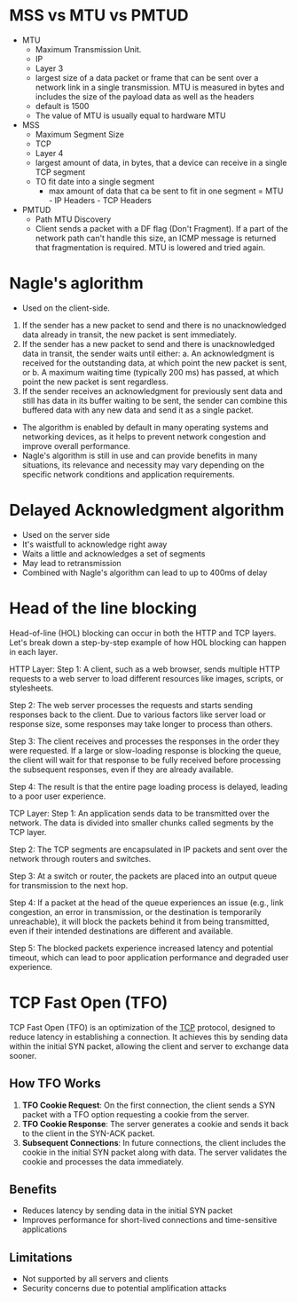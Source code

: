 # MSS vs MTU vs PMTUD

- MTU
    - Maximum Transmission Unit.
    - IP
    - Layer 3
    - largest size of a data packet or frame that can be sent over a network link in a single transmission. MTU is measured in bytes and includes the size of the payload data as well as the headers 
    - default is 1500
    - The value of MTU is usually equal to hardware MTU
- MSS
    - Maximum Segment Size
    - TCP
    - Layer 4
    - largest amount of data, in bytes, that a device can receive in a single TCP segment
    - TO fit date into a single segment 
        - max amount of data that ca be sent to fit in one segment = MTU - IP Headers - TCP Headers
- PMTUD
    - Path MTU Discovery
    - Client sends a packet with a DF flag (Don't Fragment). If a part of the network path can't handle this size, an ICMP message is returned that fragmentation is required. MTU is lowered and tried again.

# Nagle's aglorithm

- Used on the client-side.

1. If the sender has a new packet to send and there is no unacknowledged data already in transit, the new packet is sent immediately.
2. If the sender has a new packet to send and there is unacknowledged data in transit, the sender waits until either:
    a. An acknowledgment is received for the outstanding data, at which point the new packet is sent, or
    b. A maximum waiting time (typically 200 ms) has passed, at which point the new packet is sent regardless.
3. If the sender receives an acknowledgment for previously sent data and still has data in its buffer waiting to be sent, the sender can combine this buffered data with any new data and send it as a single packet.

- The algorithm is enabled by default in many operating systems and networking devices, as it helps to prevent network congestion and improve overall performance.
- Nagle's algorithm is still in use and can provide benefits in many situations, its relevance and necessity may vary depending on the specific network conditions and application requirements.

# Delayed Acknowledgment algorithm

- Used on the server side
- It's waistfull to acknowledge right away
- Waits a little and acknowledges a set of segments
- May lead to retransmission
- Combined with Nagle's algorithm can lead to up to 400ms of delay

# Head of the line blocking

Head-of-line (HOL) blocking can occur in both the HTTP and TCP layers. Let's break down a step-by-step example of how HOL blocking can happen in each layer.

HTTP Layer:
Step 1: A client, such as a web browser, sends multiple HTTP requests to a web server to load different resources like images, scripts, or stylesheets.

Step 2: The web server processes the requests and starts sending responses back to the client. Due to various factors like server load or response size, some responses may take longer to process than others.

Step 3: The client receives and processes the responses in the order they were requested. If a large or slow-loading response is blocking the queue, the client will wait for that response to be fully received before processing the subsequent responses, even if they are already available.

Step 4: The result is that the entire page loading process is delayed, leading to a poor user experience.

TCP Layer:
Step 1: An application sends data to be transmitted over the network. The data is divided into smaller chunks called segments by the TCP layer.

Step 2: The TCP segments are encapsulated in IP packets and sent over the network through routers and switches.

Step 3: At a switch or router, the packets are placed into an output queue for transmission to the next hop.

Step 4: If a packet at the head of the queue experiences an issue (e.g., link congestion, an error in transmission, or the destination is temporarily unreachable), it will block the packets behind it from being transmitted, even if their intended destinations are different and available.

Step 5: The blocked packets experience increased latency and potential timeout, which can lead to poor application performance and degraded user experience.

# TCP Fast Open (TFO)

TCP Fast Open (TFO) is an optimization of the [TCP](https://en.wikipedia.org/wiki/Transmission_Control_Protocol) protocol, designed to reduce latency in establishing a connection. It achieves this by sending data within the initial SYN packet, allowing the client and server to exchange data sooner.

## How TFO Works

1. **TFO Cookie Request**: On the first connection, the client sends a SYN packet with a TFO option requesting a cookie from the server.
2. **TFO Cookie Response**: The server generates a cookie and sends it back to the client in the SYN-ACK packet.
3. **Subsequent Connections**: In future connections, the client includes the cookie in the initial SYN packet along with data. The server validates the cookie and processes the data immediately.

## Benefits

- Reduces latency by sending data in the initial SYN packet
- Improves performance for short-lived connections and time-sensitive applications

## Limitations

- Not supported by all servers and clients
- Security concerns due to potential amplification attacks

